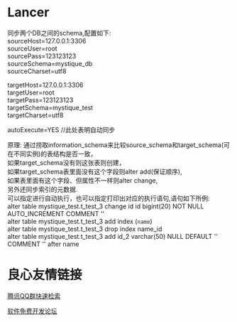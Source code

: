 # Lancer
同步两个DB之间的schema,配置如下:     
sourceHost=127.0.0.1:3306     
sourceUser=root     
sourcePass=123123123     
sourceSchema=mystique_db     
sourceCharset=utf8     

targetHost=127.0.0.1:3306     
targetUser=root     
targetPass=123123123     
targetSchema=mystique_test     
targetCharset=utf8     

autoExecute=YES //此处表明自动同步     

原理:
通过捞取information_schema来比较source_schema和target_schema(可在不同实例)的表结构是否一致，     
如果target_schema没有则这张表则创建，     
如果target_schema表里面没有这个字段则alter add(保证顺序),     
如果表里面有这个字段、但属性不一样则alter change,     
另外还同步索引的元数据.     
可以指定进行自动执行，也可以指定打印出对应的执行语句,语句如下所例:     
alter table mystique_test.t_test_3 change id id bigint(20) NOT NULL AUTO_INCREMENT COMMENT ''      
alter table mystique_test.t_test_3 add index (`name`)     
alter table mystique_test.t_test_3 drop index name_id     
alter table mystique_test.t_test_3 add id_2 varchar(50) NULL DEFAULT '' COMMENT '' after name     



 # 良心友情链接

[腾讯QQ群快速检索](http://u.720life.cn/s/8cf73f7c)

[软件免费开发论坛](http://u.720life.cn/s/bbb01dc0)